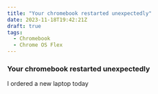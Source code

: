 ```yaml
---
title: "Your chromebook restarted unexpectedly"
date: 2023-11-18T19:42:21Z
draft: true
tags:
  - Chromebook
  - Chrome OS Flex
---
```

### Your chromebook restarted unexpectedly

I ordered a new laptop today
